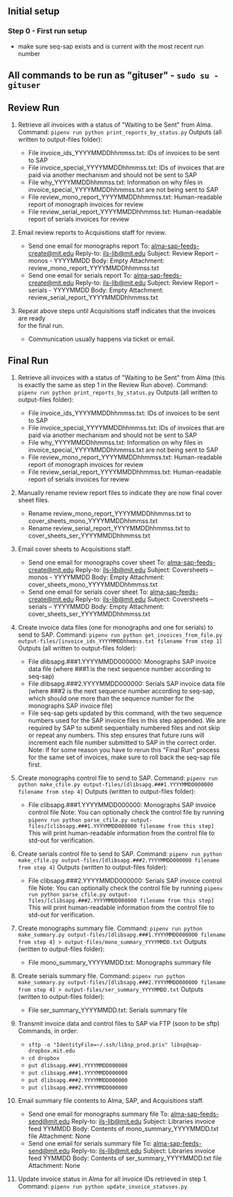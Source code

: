 ## Initial setup
### Step 0 - First run setup
* make sure seq-sap exists and is current with the most recent run number

## All commands to be run as "gituser" - `sudo su - gituser`

## Review Run

1.  Retrieve all invoices with a status of "Waiting to be Sent" from Alma.
    Command:
      `pipenv run python print_reports_by_status.py`
    Outputs (all written to output-files folder):
      - File invoice_ids_YYYYMMDDhhmmss.txt: IDs of invoices to be sent to SAP
      - File invoice_special_YYYYMMDDhhmmss.txt: IDs of invoices that are paid via
        another mechanism and should not be sent to SAP
      - File why_YYYYMMDDhhmmss.txt: Information on why files in
        invoice_special_YYYYMMDDhhmmss.txt are not being sent to SAP
      - File review_mono_report_YYYYMMDDhhmmss.txt: Human-readable report of monograph
        invoices for review
      - File review_serial_report_YYYYMMDDhhmmss.txt: Human-readable report of serials
        invoices for review

2.  Email review reports to Acquisitions staff for review.
    - Send one email for monographs report
        To: alma-sap-feeds-create@mit.edu
        Reply-to: ils-lib@mit.edu
        Subject: Review Report – monos - YYYYMMDD
        Body: Empty
        Attachment: review_mono_report_YYYYMMDDhhmmss.txt
    - Send one email for serials report
        To: alma-sap-feeds-create@mit.edu
        Reply-to: ils-lib@mit.edu
        Subject: Review Report – serials - YYYYMMDD
        Body: Empty
        Attachment: review_serial_report_YYYYMMDDhhmmss.txt

3.  Repeat above steps until Acquisitions staff indicates that the invoices are ready   
    for the final run.
    - Communication usually happens via ticket or email.


## Final Run

1.  Retrieve all invoices with a status of "Waiting to be Sent" from Alma (this is
    exactly the same as step 1 in the Review Run above).
    Command:
      `pipenv run python print_reports_by_status.py`
    Outputs (all written to output-files folder):
      - File invoice_ids_YYYYMMDDhhmmss.txt: IDs of invoices to be sent to SAP
      - File invoice_special_YYYYMMDDhhmmss.txt: IDs of invoices that are paid via
        another mechanism and should not be sent to SAP
      - File why_YYYYMMDDhhmmss.txt: Information on why files in
        invoice_special_YYYYMMDDhhmmss.txt are not being sent to SAP
      - File review_mono_report_YYYYMMDDhhmmss.txt: Human-readable report of monograph
        invoices for review
      - File review_serial_report_YYYYMMDDhhmmss.txt: Human-readable report of serials
        invoices for review

2.  Manually rename review report files to indicate they are now final cover sheet
    files.
    - Rename review_mono_report_YYYYMMDDhhmmss.txt to
      cover_sheets_mono_YYYYMMDDhhmmss.txt
    - Rename review_serial_report_YYYYMMDDhhmmss.txt to
      cover_sheets_ser_YYYYMMDDhhmmss.txt

3.  Email cover sheets to Acquisitions staff.
    - Send one email for monographs cover sheet
        To: alma-sap-feeds-create@mit.edu
        Reply-to: ils-lib@mit.edu
        Subject: Coversheets – monos - YYYYMMDD
        Body: Empty
        Attachment: cover_sheets_mono_YYYYMMDDhhmmss.txt
    - Send one email for serials cover sheet
        To: alma-sap-feeds-create@mit.edu
        Reply-to: ils-lib@mit.edu
        Subject: Coversheets – serials – YYYYMMDD
        Body: Empty
        Attachment: cover_sheets_ser_YYYYMMDDhhmmss.txt

4.  Create invoice data files (one for monographs and one for serials) to send to SAP.
    Command:
      `pipenv run python get_invoices_from_file.py output-files/[invoice_ids_YYYYMMDDhhmmss.txt filename from step 1]`
    Outputs (all written to output-files folder):
      - File dlibsapg.###1.YYYYMMDD000000: Monographs SAP invoice data file (where ###1
        is the next sequence number according to seq-sap)
      - File dlibsapg.###2.YYYYMMDD000000: Serials SAP invoice data file (where ###2 is
        the next sequence number according to seq-sap, which should one more than the
        sequence number for the monographs SAP invoice file)
      - File seq-sap gets updated by this command,  with the two sequence numbers used
        for the SAP invoice files in this step appended. We are required by SAP to
        submit sequentially numbered files and not skip or repeat any numbers. This
        step ensures that future runs will increment each file number submitted to SAP
        in the correct order.
    Note:
      If for some reason you have to rerun this "Final Run" process for the same set
      of invoices, make sure to roll back the seq-sap file first.

5.  Create monographs control file to send to SAP.
    Command:
      `pipenv run python make_cfile.py output-files/[dlibsapg.###1.YYYYMMDD000000 filename from step 4]`
    Outputs (written to output-files folder):
      - File clibsapg.###1.YYYYMMDD000000: Monographs SAP invoice control file
    Note:
      You can optionally check the control file by running
        `pipenv run python parse_cfile.py output-files/[clibsapg.###1.YYYYMMDD000000 filename from this step]`
      This will print human-readable information from the control file to std-out for verification.

6.  Create serials control file to send to SAP.
    Command:
      `pipenv run python make_cfile.py output-files/[dlibsapg.###2.YYYYMMDD000000 filename from step 4]`
    Outputs (written to output-files folder):
      - File clibsapg.###2.YYYYMMDD000000: Serials SAP invoice control file
    Note:
      You can optionally check the control file by running
        `pipenv run python parse_cfile.py output-files/[clibsapg.###2.YYYYMMDD000000 filename from this step]`
      This will print human-readable information from the control file to std-out for
      verification.

7.  Create monographs summary file.
    Command:
      `pipenv run python make_summary.py output-files/[dlibsapg.###1.YYYYMMDD000000 filename from step 4] > output-files/mono_summary_YYYYMMDD.txt`
    Outputs (written to output-files folder):
      - File mono_summary_YYYYMMDD.txt: Monographs summary file

8.  Create serials summary file.
    Command:
      `pipenv run python make_summary.py output-files/[dlibsapg.###2.YYYYMMDD000000 filename from step 4] > output-files/ser_summary_YYYYMMDD.txt`
    Outputs (written to output-files folder):
      - File ser_summary_YYYYMMDD.txt: Serials summary file

9.  Transmit invoice data and control files to SAP via FTP (soon to be sftp)
    Commands, in order:
      - `sftp -o "IdentityFile=~/.ssh/libsp_prod.priv" libsp@sap-dropbox.mit.edu`
      - `cd dropbox`
      - `put dlibsapg.###1.YYYYMMDD000000`
      - `put clibsapg.###1.YYYYMMDD000000`
      - `put dlibsapg.###2.YYYYMMDD000000`
      - `put clibsapg.###2.YYYYMMDD000000`

10. Email summary file contents to Alma, SAP, and Acquisitions staff.
    - Send one email for monographs summary file
        To: alma-sap-feeds-send@mit.edu
        Reply-to: ils-lib@mit.edu
        Subject: Libraries invoice feed YYMMDD
        Body: Contents of mono_summary_YYYYMMDD.txt file
        Attachment: None
    - Send one email for serials summary file
        To: alma-sap-feeds-send@mit.edu
        Reply-to: ils-lib@mit.edu
        Subject: Libraries invoice feed YYMMDD
        Body: Contents of ser_summary_YYYYMMDD.txt file
        Attachment: None

11. Update invoice status in Alma for all invoice IDs retrieved in step 1.
    Command:
      `pipenv run python update_invoice_statuses.py`
